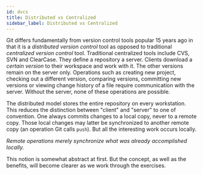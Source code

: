 ```yaml
---
id: dvcs
title: Distributed vs Centralized
sidebar_label: Distributed vs Centralized
---
```


Git differs fundamentally from version control tools popular
15 years ago in that it is a *distributed version control* tool
as opposed to traditional *centralized version control* tool.
Traditional centralized tools include CVS, SVN and ClearCase.
They define a repository a server.  Clients download a
*certain version* to their workspace and work with it.  The other
versions remain on the server only.  Operations such as creating
new project, checking out a different version, comparing versions,
committing new versions or viewing change history of a file
require communication with the server.  Without the server, none
of these operations are possible.

The distributed model stores the entire repository on every
workstation.  This reduces the distinction between "client" and
"server" to one of convention.  One always commits changes to a local
copy, never to a remote copy.  Those local changes may latter be
synchronized to another remote copy (an operation Git calls `push`).
But all the interesting work occurs locally.

*Remote operations merely synchronize what was already accomplished locally.*

This notion is somewhat abstract at first.  But the concept, as well as
the benefits, will become clearer as we work through the exercises.
